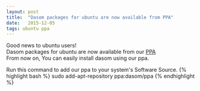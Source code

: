 ```yaml
---
layout: post
title:  "Dasom packages for ubuntu are now available from PPA"
date:   2015-12-05
tags: ubuntu ppa
---
```


Good news to ubuntu users!<br>
Dasom packages for ubuntu are now available from our [PPA](https://launchpad.net/~dasom/+archive/ubuntu/ppa)<br>
From now on, You can easily install dasom using our ppa.<br>

Run this command to add our ppa to your system's Software Source.
{% highlight bash %}
sudo add-apt-repository ppa:dasom/ppa
{% endhighlight %}
